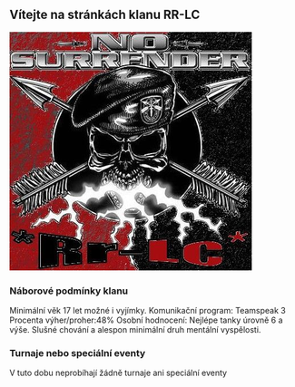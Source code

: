 ## Vítejte na stránkách klanu RR-LC



![Image](assets/img/Wot_default_clan_icon.jpg)

### Náborové podmínky klanu
Minimální věk 17 let možné i vyjímky.
Komunikační program: Teamspeak 3
Procenta výher/proher:48%
Osobní hodnocení:
Nejlépe tanky úrovně 6 a výše.
Slušné chování a alespon minimální druh mentální vyspělosti.
### Turnaje nebo speciální eventy
V tuto dobu neprobíhají žádně turnaje ani speciální eventy

